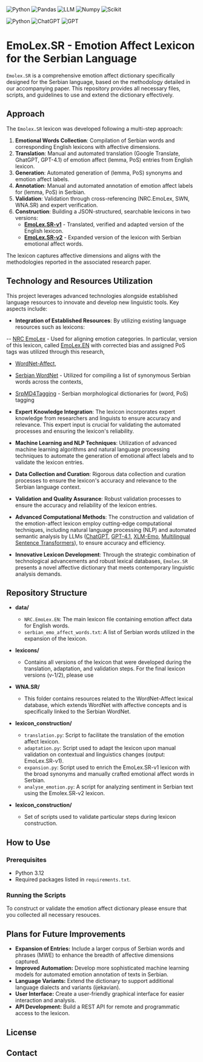 ![Python](https://img.shields.io/badge/Python-FFD43B?style=for-the-badge&logo=python&logoColor=blue)
![Pandas](https://img.shields.io/badge/Pandas-2C2D72?style=for-the-badge&logo=pandas&logoColor=white)
![LLM](https://img.shields.io/badge/LLM-FF6F00?style=for-the-badge&logo=openai&logoColor=white)
![Numpy](https://img.shields.io/badge/Numpy-777BB4?style=for-the-badge&logo=numpy&logoColor=white)
![Scikit](https://img.shields.io/badge/scikit_learn-F7931E?style=for-the-badge&logo=scikit-learn&logoColor=white)


![Python](https://img.shields.io/badge/Python-3.12-brightgreen)
![ChatGPT](https://img.shields.io/badge/ChatGPT-v3.5-informational)
![GPT](https://img.shields.io/badge/GPT-v4.1-informational)


# EmoLex.SR - Emotion Affect Lexicon for the Serbian Language

`Emolex.SR` is a comprehensive emotion affect dictionary specifically designed for the Serbian language, based on the methodology detailed in our accompanying paper. This repository provides all necessary files, scripts, and guidelines to use and extend the dictionary effectively.


## Approach

The `Emolex.SR` lexicon was developed following a multi-step approach:
1. **Emotional Words Collection**: Compilation of Serbian words and corresponding English lexicons with affective dimensions.
2. **Translation**: Manual and automated translation (Google Translate, GhatGPT, GPT-4.1) of emotion affect (lemma, PoS) entries from English lexicon.
3. **Generation**: Automated generation of (lemma, PoS) synonyms and emotion affect labels.
4. **Annotation**: Manual and automated annotation of emotion affect labels for (lemma, PoS) in Serbian.
5. **Validation**: Validation through cross-referencing (NRC.EmoLex, SWN, WNA.SR) and expert verification.
6. **Construction**: Building a JSON-structured, searchable lexicons in two versions:
   - **[EmoLex.SR-v1](#)** - Translated, verified and adapted version of the English lexicon.
   - **[EmoLex.SR-v2](#)** - Expanded version of the lexicon with Serbian emotional affect words.

The lexicon captures affective dimensions and aligns with the methodologies reported in the associated research paper.


## Technology and Resources Utilization

This project leverages advanced technologies alongside established language resources to innovate and develop new linguistic tools. Key aspects include:

- **Integration of Established Resources**: By utilizing existing language resources such as lexicons:

-- [NRC EmoLex](https://saifmohammad.com/WebPages/NRC-Emotion-Lexicon.htm) - Used for aligning emotion categories. In particular, version of this lexicon, called [EmoLex.EN](https://dataverse.fiu.edu/dataset.xhtml?persistentId=doi:10.34703/gzx1-9v95/PO3YGX) with corrected bias and assigned PoS tags was utilized through this research, 
- [WordNet-Affect](https://github.com/dmeoli/WNAffect),
- [Serbian WordNet](https://wn.jerteh.rs/) - Utilized for compiling a list of synonymous Serbian words across the contexts, 
- [SrpMD4Tagging](https://live.european-language-grid.eu/catalogue/lcr/9294) - Serbian morphological dictionaries for (word, PoS) tagging

- **Expert Knowledge Integration**: The lexicon incorporates expert knowledge from researchers and linguists to ensure accuracy and relevance. This expert input is crucial for validating the automated processes and ensuring the lexicon's reliability.

- **Machine Learning and NLP Techniques**: Utilization of advanced machine learning algorithms and natural language processing techniques to automate the generation of emotional affect labels and to validate the lexicon entries.

- **Data Collection and Curation**: Rigorous data collection and curation processes to ensure the lexicon's accuracy and relevance to the Serbian language context.

- **Validation and Quality Assurance**: Robust validation processes to ensure the accuracy and reliability of the lexicon entries.
  
- **Advanced Computational Methods**: The construction and validation of the emotion-affect lexicon employ cutting-edge computational techniques, including natural language processing (NLP) and automated semantic analysis by LLMs ([ChatGPT](https://openai.com/index/chatgpt/), [GPT-4.1](https://openai.com/index/gpt-4-1/), [XLM-Emo](https://huggingface.co/MilaNLProc/xlm-emo-t), [Multilingual Sentence Transformers](https://github.com/UKPLab/sentence-transformers/blob/master/examples/sentence_transformer/training/multilingual/README.md)), to ensure accuracy and efficiency.

- **Innovative Lexicon Development**: Through the strategic combination of technological advancements and robust lexical databases, `Emolex.SR` presents a novel affective dictionary that meets contemporary linguistic analysis demands.


## Repository Structure

- **data/**
  - `NRC.EmoLex.EN`: The main lexicon file containing emotion affect data for English words.
  - `serbian_emo_affect_words.txt`: A list of Serbian words utilized in the expansion of the lexicon.

- **lexicons/**
  - Contains all versions of the lexicon that were developed during the translation, adaptation, and validation steps. For the final lexicon versions (v-1/2), please use 
 
- **WNA.SR/**
  - This folder contains resources related to the WordNet-Affect lexical database, which extends WordNet with affective concepts and is specifically linked to the Serbian WordNet.
  
- **lexicon_construction/**
  - `translation.py`: Script to facilitate the translation of the emotion affect lexicon.
  - `adaptation.py`: Script used to adapt the lexicon upon manual validation on contextual and linguistics changes (output: EmoLex.SR-v1).
  - `expansion.py`:  Script used to enrich the EmoLex.SR-v1 lexicon with the broad synonyms and manually crafted emotional affect words in Serbian.
  - `analyse_emotion.py`: A script for analyzing sentiment in Serbian text using the Emolex.SR-v2 lexicon.

- **lexicon_construction/**
  - Set of scripts used to validate particular steps during lexicon construction.
  
## How to Use

### Prerequisites

- Python 3.12
- Required packages listed in `requirements.txt`.

### Running the Scripts

To construct or validate the emotion affect dictionary please ensure that you collected all necessary resouces.


## Plans for Future Improvements
- **Expansion of Entries:** Include a larger corpus of Serbian words and phrases (MWE) to enhance the breadth of affective dimensions captured.
- **Improved Automation:** Develop more sophisticated machine learning models for automated emotion annotation of texts in Serbian.
- **Language Variants:** Extend the dictionary to support additional language dialects and variants (ijekavian).
- **User Interface:** Create a user-friendly graphical interface for easier interaction and analysis.
- **API Development:** Build a REST API for remote and programmatic access to the lexicon.

## License

## Contact




